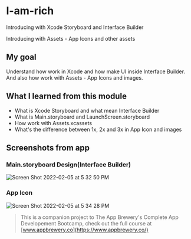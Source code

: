 # I-am-rich

Introducing with Xcode Storyboard and Interface Builder

Introducing with Assets - App Icons and other assets

## My goal

Understand how work in Xcode and how make UI inside Interface Builder. And also how work with Assets - App Icons and images.

## What I learned from this module

* What is Xcode Storyboard and what mean Interface Builder
* What is Main.storyboard and LaunchScreen.storyboard
* How work with Assets.xcassets 
* What's the difference between 1x, 2x and 3x in App Icon and images

## Screenshots from app

### Main.storyboard Design(Interface Builder)
![Screen Shot 2022-02-05 at 5 32 50 PM](https://user-images.githubusercontent.com/56804253/152661240-c52a2b61-1e07-4c50-81b6-e68642883b38.png)
### App Icon
![Screen Shot 2022-02-05 at 5 34 28 PM](https://user-images.githubusercontent.com/56804253/152661287-10e754b2-ccf6-4bf7-ba1a-88873a4cab0e.png)


>This is a companion project to The App Brewery's Complete App Developement Bootcamp, check out the full course at [www.appbrewery.co](https://www.appbrewery.co/)
